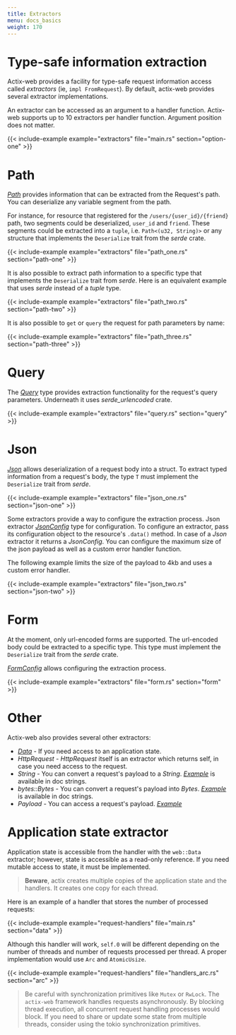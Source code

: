 ```yaml
---
title: Extractors
menu: docs_basics
weight: 170
---
```


# Type-safe information extraction

Actix-web provides a facility for type-safe request information access called *extractors*
(ie, `impl FromRequest`). By default, actix-web provides several extractor implementations.

An extractor can be accessed as an argument to a handler function. Actix-web supports
up to 10 extractors per handler function. Argument position does not matter.

{{< include-example example="extractors" file="main.rs" section="option-one" >}}

# Path

[*Path*][pathstruct] provides information that can be extracted from the Request's
path. You can deserialize any variable segment from the path.

For instance, for resource that registered for the `/users/{user_id}/{friend}` path,
two segments could be deserialized, `user_id` and `friend`. These segments could be
extracted into a `tuple`, i.e. `Path<(u32, String)>` or any structure that implements
the `Deserialize` trait from the *serde* crate.

{{< include-example example="extractors" file="path_one.rs" section="path-one" >}}

It is also possible to extract path information to a specific type that implements the
`Deserialize` trait from *serde*. Here is an equivalent example that uses *serde*
instead of a *tuple* type.

{{< include-example example="extractors" file="path_two.rs" section="path-two" >}}

It is also possible to `get` or `query` the request for path parameters by name:

{{< include-example example="extractors" file="path_three.rs" section="path-three" >}}

# Query

The [*Query*][querystruct] type provides extraction functionality for the request's
query parameters. Underneath it uses *serde_urlencoded* crate.

{{< include-example example="extractors" file="query.rs" section="query" >}}

# Json

[*Json*][jsonstruct] allows deserialization of a request body into a struct. To extract
typed information from a request's body, the type `T` must implement the `Deserialize`
trait from *serde*.

{{< include-example example="extractors" file="json_one.rs" section="json-one" >}}

Some extractors provide a way to configure the extraction process. Json extractor
[*JsonConfig*][jsonconfig] type for configuration. To configure an extractor, pass its
configuration object to the resource's `.data()` method. In case of a *Json* extractor
it returns a *JsonConfig*. You can configure the maximum size of the json payload as
well as a custom error handler function.

The following example limits the size of the payload to 4kb and uses a custom error handler.

{{< include-example example="extractors" file="json_two.rs" section="json-two" >}}

# Form

At the moment, only url-encoded forms are supported. The url-encoded body could be
extracted to a specific type. This type must implement the `Deserialize` trait from
the *serde* crate.

[*FormConfig*][formconfig] allows configuring the extraction process.

{{< include-example example="extractors" file="form.rs" section="form" >}}

# Other

Actix-web also provides several other extractors:

* [*Data*][datastruct] - If you need access to an application state.
* *HttpRequest* - *HttpRequest* itself is an extractor which returns self, in case you
  need access to the request.
* *String* - You can convert a request's payload to a *String*.  [*Example*][stringexample]
  is available in doc strings.
* *bytes::Bytes* - You can convert a request's payload into *Bytes*.
  [*Example*][bytesexample]
  is available in doc strings.
* *Payload* - You can access a request's payload.
  [*Example*][payloadexample]

# Application state extractor

Application state is accessible from the handler with the `web::Data` extractor;
however, state is accessible as a read-only reference. If you need mutable access to state,
it must be implemented.

> **Beware**, actix creates multiple copies of the application state and the handlers. It creates
> one copy for each thread.

Here is an example of a handler that stores the number of processed requests:

{{< include-example example="request-handlers" file="main.rs" section="data" >}}

Although this handler will work, `self.0` will be different depending on the number of threads and
number of requests processed per thread. A proper implementation would use `Arc` and `AtomicUsize`.

{{< include-example example="request-handlers" file="handlers_arc.rs" section="arc" >}}

> Be careful with synchronization primitives like `Mutex` or `RwLock`. The `actix-web` framework
> handles requests asynchronously. By blocking thread execution, all concurrent
> request handling processes would block. If you need to share or update some state
> from multiple threads, consider using the tokio synchronization primitives.

[pathstruct]: https://docs.rs/actix-web/2/actix_web/dev/struct.Path.html
[querystruct]: https://docs.rs/actix-web/2/actix_web/web/struct.Query.html
[jsonstruct]: https://docs.rs/actix-web/2/actix_web/web/struct.Json.html
[jsonconfig]: https://docs.rs/actix-web/2/actix_web/web/struct.JsonConfig.html
[formconfig]: https://docs.rs/actix-web/2/actix_web/web/struct.FormConfig.html
[datastruct]: https://docs.rs/actix-web/2/actix_web/web/struct.Data.html
[stringexample]: https://docs.rs/actix-web/2/actix_web/trait.FromRequest.html#example-2
[bytesexample]: https://docs.rs/actix-web/2/actix_web/trait.FromRequest.html#example-4
[payloadexample]: https://docs.rs/actix-web/2/actix_web/web/struct.Payload.html
[actix]: https://actix.github.io/actix/actix/
